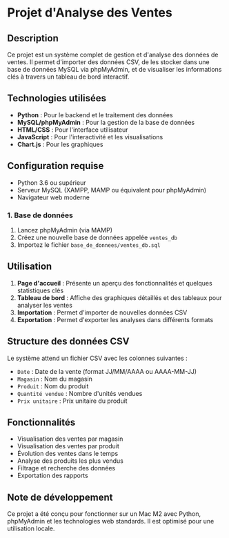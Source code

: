 # Projet d'Analyse des Ventes

## Description
Ce projet est un système complet de gestion et d'analyse des données de ventes. Il permet d'importer des données CSV, de les stocker dans une base de données MySQL via phpMyAdmin, et de visualiser les informations clés à travers un tableau de bord interactif.

## Technologies utilisées
- **Python** : Pour le backend et le traitement des données
- **MySQL/phpMyAdmin** : Pour la gestion de la base de données
- **HTML/CSS** : Pour l'interface utilisateur
- **JavaScript** : Pour l'interactivité et les visualisations
- **Chart.js** : Pour les graphiques

## Configuration requise
- Python 3.6 ou supérieur
- Serveur MySQL (XAMPP, MAMP ou équivalent pour phpMyAdmin)
- Navigateur web moderne

### 1. Base de données
1. Lancez phpMyAdmin (via MAMP)
2. Créez une nouvelle base de données appelée `ventes_db`
3. Importez le fichier `base_de_donnees/ventes_db.sql`


## Utilisation
1. **Page d'accueil** : Présente un aperçu des fonctionnalités et quelques statistiques clés
2. **Tableau de bord** : Affiche des graphiques détaillés et des tableaux pour analyser les ventes
3. **Importation** : Permet d'importer de nouvelles données CSV
4. **Exportation** : Permet d'exporter les analyses dans différents formats

## Structure des données CSV
Le système attend un fichier CSV avec les colonnes suivantes :
- `Date` : Date de la vente (format JJ/MM/AAAA ou AAAA-MM-JJ)
- `Magasin` : Nom du magasin
- `Produit` : Nom du produit
- `Quantité vendue` : Nombre d'unités vendues
- `Prix unitaire` : Prix unitaire du produit

## Fonctionnalités
- Visualisation des ventes par magasin
- Visualisation des ventes par produit
- Évolution des ventes dans le temps
- Analyse des produits les plus vendus
- Filtrage et recherche des données
- Exportation des rapports

## Note de développement
Ce projet a été conçu pour fonctionner sur un Mac M2 avec Python, phpMyAdmin et les technologies web standards. Il est optimisé pour une utilisation locale.
